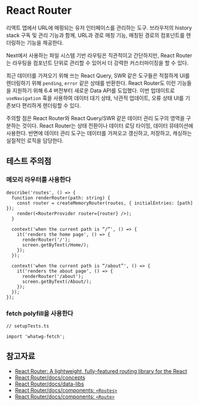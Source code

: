 # React Router

리액트 앱에서 URL에 매핑되는 유저 인터페이스를 관리하는 도구. 브라우저의 history stack 구독 및 관리 기능과 함께, URL과 경로 매칭 기능, 매칭된 경로의 컴포넌트를 렌더링하는 기능을 제공한다.

Next에서 사용하는 파일 시스템 기반 라우팅은 직관적이고 간단하지만, React Router는 라우팅을 컴포넌트 단위로 관리할 수 있어서 더 강력한 커스터마이징을 할 수 있다.

최근 데이터를 가져오기 위해 쓰는 React Query, SWR 같은 도구들은 적절하게 UI를 렌더링하기 위해 `pending`, `error` 같은 상태를 반환한다. React Router도 이런 기능들을 지원하기 위해 6.4 버전부터 새로운 Data API를 도입했다. 이번 업데이트로 `useNavigation` 훅을 사용하여 데이터 대기 상태, 낙관적 업데이트, 오류 상태 UI를 기존보다 편리하게 렌더링할 수 있다.

주의할 점은 React Router와 React Query/SWR 같은 데이터 관리 도구의 영역을 구분하는 것이다. React Router는 상태 전환이나 데이터 로딩 타이밍, 데이터 뮤테이션에 사용한다. 반면에 데이터 관리 도구는 데이터를 가져오고 갱신하고, 저장하고, 캐싱하는 실질적인 로직을 담당한다.

## 테스트 주의점

### 메모리 라우터를 사용한다

```tsx
describe('routes', () => {
  function renderRouter(path: string) {
    const router = createMemoryRouter(routes, { initialEntries: [path] });
    render(<RouterProvider router={router} />);
  }

  context('when the current path is “/”', () => {
    it('renders the home page', () => {
      renderRouter('/');
      screen.getByText(/Home/);
    });
  });

  context('when the current path is “/about”', () => {
    it('renders the about page', () => {
      renderRouter('/about');
      screen.getByText(/About/);
    });
  });
});
```

### fetch polyfill을 사용한다

```tsx
// setupTests.ts

import 'whatwg-fetch';
```

## 참고자료

- [React Router: A lightweight, fully-featured routing library for the React](https://reactrouter.com/en/main)
- [React Router/docs/concepts](https://reactrouter.com/en/main/start/concepts)
- [React Router/docs/data-libs](https://reactrouter.com/en/main/guides/data-libs)
- [React Router/docs/components: `<Routes>`](https://reactrouter.com/en/main/components/routes)
- [React Router/docs/components: `<Route>`](https://reactrouter.com/en/main/components/route)

